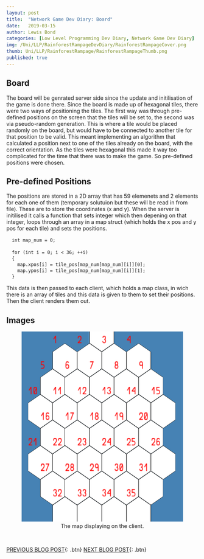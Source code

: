 ```yaml
---
layout: post
title:  "Network Game Dev Diary: Board"
date:   2019-03-15
author: Lewis Bond
categories: [Low Level Programming Dev Diary, Network Game Dev Diary]
img: /Uni/LLP/RainforestRampageDevDiary/RainforestRampageCover.png
thumb: Uni/LLP/RainforestRampage/RainforestRampageThumb.png
published: true
---
```

<!--more-->

## Board

The board will be genrated server side since the update and initilisation of the game is done there. Since the board is made up of hexagonal tiles, there were two ways of positioning the tiles. The first way was through pre-defined positions on the screen that the tiles will be set to, the second was via pseudo-random generation. This is where a tile would be placed randomly on the board, but would have to be connected to another tile for that position to be valid. This meant implementing an algorithm that calculated a position next to one of the tiles already on the board, with the correct orientation. As the tiles were hexagonal this made it way too complicated for the time that there was to make the game. So pre-defined positions were chosen.

## Pre-defined Positions

The positions are stored in a 2D array that has 59 elemenets and 2 elements for each one of them (temporary solutuion but these will be read in from file). These are to store the coordinates (x and y). When the server is initilised it calls a function that sets integer which then depening on that integer, loops through an array in a map struct (which holds the x pos and y pos for each tile) and sets the positions. 
~~~
  int map_num = 0;

  for (int i = 0; i < 36; ++i)
  {
    map.xpos[i] = tile_pos[map_num[map_num][i]][0];
    map.ypos[i] = tile_pos[map_num[map_num][i]][1];
  }
~~~

This data is then passed to each client, which holds a map class, in wich there is an array of tiles and this data is given to them to set their positions. Then the client renders them out.

## Images

<center>
	<figure>
<a href="/assets/img/blog//Uni/LLP/RainforestRampageDevDiary/Map.PNG"><img src="/assets/img/blog//Uni/LLP/RainforestRampageDevDiary/Map.PNG" width = "515" height = "500"></a>
		<figcaption>The map displaying on the client.</figcaption>
	</figure>
</center>

<br/>

[PREVIOUS BLOG POST](https://lbondi7.github.io/low%20level%20programming%20dev%20diary/network%20game%20dev%20diary/llp-dd-network-rr-2){: .btn} [NEXT BLOG POST](https://lbondi7.github.io/low%20level%20programming%20dev%20diary/network%20game%20dev%20diary/llp-dd-network-rr-4){: .btn}
